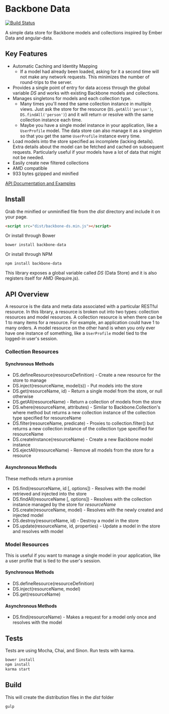 Backbone Data
=============

[![Build Status](https://travis-ci.org/skaterdav85/backbone-data.svg)](https://travis-ci.org/skaterdav85/backbone-data)

A simple data store for Backbone models and collections inspired by Ember Data and angular-data.

## Key Features

* Automatic Caching and Identity Mapping
	* If a model had already been loaded, asking for it a second time will not make any network requests. This minimizes the number of round-trips to the server.
* Provides a single point of entry for data access through the global variable _DS_ and works with existing Backbone models and collections.
* Manages singletons for models and each collection type. 
	* Many times you'll need the same collection instance in multiple views. Just ask the store for the resource (`DS.getAll('person')`, `DS.findAll('person')`) and it will return or resolve with the same collection instance each time.
	* Maybe you have a single model instance in your application, like a `UserProfile` model. The data store can also manage it as a singleton so that you get the same `UserProfile` instance every time.
* Load models into the store specified as incomplete (lacking details). Extra details about the model can be fetched and cached on subsequent requests. Particularly useful if your models have a lot of data that might not be needed.
* Easily create new filtered collections
* AMD compatible
* 933 bytes gzipped and minified

[API Documentation and Examples](apidocs.md)

## Install

Grab the minified or unminified file from the _dist_ directory and include it on your page.

```html
<script src="dist/backbone-ds.min.js"></script>
```

Or install through Bower

```
bower install backbone-data
```

Or install through NPM

```
npm install backbone-data
```

This library exposes a global variable called _DS_ (Data Store) and it is also registers itself for AMD (Require.js).

## API Overview

A resource is the data and meta data associated with a particular RESTful resource. In this library, a resource is broken out into two types: collection resources and model resources. A collection resource is when there can be 1 to many items for a resource. For example, an application could have 1 to many orders. A model resource on the other hand is when you only ever have one instance of something, like a `UserProfile` model tied to the logged-in user's session.

### Collection Resources

#### Synchronous Methods

* DS.defineResource(resourceDefinition) - Create a new resource for the store to manage
* DS.inject(resourceName, model(s)) - Put models into the store
* DS.get(resourceName, id) - Return a single model from the store, or null otherwise
* DS.getAll(resourceName) - Return a collection of models from the store
* DS.where(resourceName, attributes) - Similar to Backbone.Collection's where method but returns a new collection instance of the collection type specified for resourceName
* DS.filter(resourceName, predicate) - Proxies to collection.filter() but returns a new collection instance of the collection type specified for resourceName
* DS.createInstance(resourceName) - Create a new Backbone model instance
* DS.ejectAll(resourceName) - Remove all models from the store for a resource

#### Asynchronous Methods

These methods return a promise

* DS.find(resourceName, id [, options]) - Resolves with the model retrieved and injected into the store
* DS.findAll(resourceName [, options]) - Resolves with the collection instance managed by the store for _resourceName_
* DS.create(resourceName, model) - Resolves with the newly created and injected model
* DS.destroy(resourceName, id) - Destroy a model in the store
* DS.update(resourceName, id, properties) - Update a model in the store and resolves with model

### Model Resources

This is useful if you want to manage a single model in your application, like a user profile that is tied to the user's session.

#### Synchronous Methods

* DS.defineResource(resourceDefinition)
* DS.inject(resourceName, model)
* DS.get(resourceName)

#### Asynchronous Methods

* DS.find(resourceName) - Makes a request for a model only once and resolves with the model

## Tests

Tests are using Mocha, Chai, and Sinon. Run tests with karma.

```js
bower install
npm install
karma start
```

## Build

This will create the distribution files in the _dist_ folder

```
gulp
```
